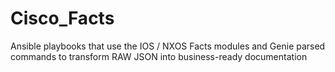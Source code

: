 # Cisco_Facts
Ansible playbooks that use the IOS / NXOS Facts modules and Genie parsed commands to transform RAW JSON into business-ready documentation
